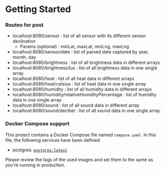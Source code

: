 # Getting Started

### Routes for post

- localhost:8080/sensor : list of all sensor with its different sensor declination
	- Params (optional) : minLat, maxLat, minLng, maxLng
- localhost:8080/sensor/date : list of parsed date captured by year, month, day
- localhost:8080/brightness : list of all brightness data in different arrays
- localhost:8080/brightness/lux : list of all brightness data in one single array
- localhost:8080/heat : list of all heat data in different arrays
- localhost:8080/heat/celsius : list of heat data in one single array
- localhost:8080/humidity : list of all humidity data in different arrays
- localhost:8080/humidity/relativeHumidityPercentage : list of humidity data in one single array
- localhost:8080/sound : list of all sound data in different array
- localhost:8080/sound/decibel : list of all sound data in one single array

### Docker Compose support
This project contains a Docker Compose file named `compose.yaml`.
In this file, the following services have been defined:

* postgres: [`postgres:latest`](https://hub.docker.com/_/postgres)

Please review the tags of the used images and set them to the same as you're running in production.
